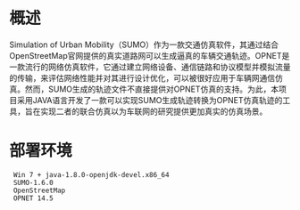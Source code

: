 # 概述
   Simulation of Urban Mobility（SUMO）作为一款交通仿真软件，其通过结合OpenStreetMap官网提供的真实道路网可以生成逼真的车辆交通轨迹。OPNET是一款流行的网络仿真软件，它通过建立网络设备、通信链路和协议模型并模拟流量的传输，来评估网络性能并对其进行设计优化，可以被很好应用于车辆网通信仿真。然而，SUMO生成的轨迹文件不直接提供对OPNET仿真的支持。为此，本项目采用JAVA语言开发了一款可以实现SUMO生成轨迹转换为OPNET仿真轨迹的工具，旨在实现二者的联合仿真以为车联网的研究提供更加真实的仿真场景。

# 部署环境
     Win 7 + java-1.8.0-openjdk-devel.x86_64   
     SUMO-1.6.0
     OpenStreetMap
     OPNET 14.5
